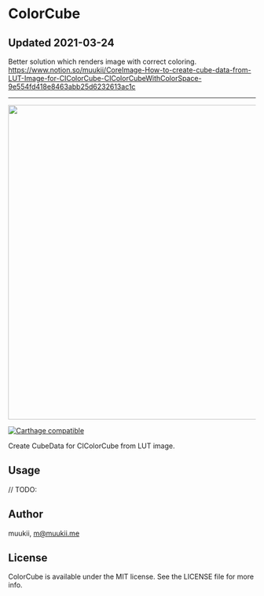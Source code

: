 # ColorCube 

## Updated 2021-03-24

Better solution which renders image with correct coloring.
https://www.notion.so/muukii/CoreImage-How-to-create-cube-data-from-LUT-Image-for-CIColorCube-CIColorCubeWithColorSpace-9e554fd418e8463abb25d6232613ac1c

---

<p align="center">
  <img src="top@2x.png" width=640>
</p>

[![Carthage compatible](https://img.shields.io/badge/Carthage-compatible-4BC51D.svg?style=flat)](https://github.com/Carthage/Carthage)

Create CubeData for CIColorCube from LUT image.

## Usage

// TODO:

## Author

muukii, m@muukii.me

## License

ColorCube is available under the MIT license. See the LICENSE file for more info.

